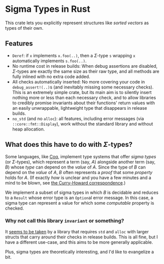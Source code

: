 # Sigma Types in Rust

This crate lets you explicitly represent structures like _sorted vectors_ as types of their own.

## Features
- `Deref`:
  if `x` implements `x.foo(..)`,
  then a $\Sigma$-type `s` wrapping `x`
  automatically implements `s.foo(..)`.
- No runtime cost in release builds:
  When debug assertions are disabled,
  $\Sigma$-types are exactly the same size as their raw type,
  and all methods are fully inlined with no extra code added.
- All checks automatically inserted:
  No more covering your code in `debug_assert!(..)`s
  (and inevitably missing some necessary checks).
  This is an extremely simple crate,
  but its main aim is to silently insert
  nothing more or less than each necessary check,
  and to allow libraries to credibly promise
  invariants about their functions' return values
  with an easily unwrappable, lightweight type
  that disappears in release builds.
- `no_std` (and no `alloc`):
  all features, including error messages (via `::core::fmt::Display`),
  work without the standard library and without heap allocation.

## What does this have to do with $\Sigma$-types?
Some languages, like [Coq](https://github.com/coq/coq?tab=readme-ov-file),
implement type systems that offer _sigma types_ (or $\Sigma$-types),
which represent a term (say, $A$) alongside another term (say, $B$)
whose _type_ can depend on the _value_ of $A$.
Since the type of $B$ can depend on the _value_ of $A$,
$B$ often represents a _proof_ that some _property_ holds for $A$.
(If exactly _how_ is unclear and you have a few minutes and a mind to be blown,
see [the Curry-Howard correspondence](https://en.wikipedia.org/wiki/Curry%E2%80%93Howard_correspondence).)

We implement a subset of sigma types in which $B$ is decidable
and reduces to a `Result` whose error type is an `Option`al error message.
In this case, a sigma type can represent a value for which some _computable_ property is checked.

### Why not call this library `invariant` or something?

It [seems to be taken](https://github.com/pthariensflame/invariant.rs)
by a library that requires `std` and `alloc`
with larger structs that carry around their checks in release builds.
This is all fine, but I have a different use-case, and this aims to be more generally applicable.

Plus, sigma types are theoretically interesting, and I'd like to evangelize a bit.
